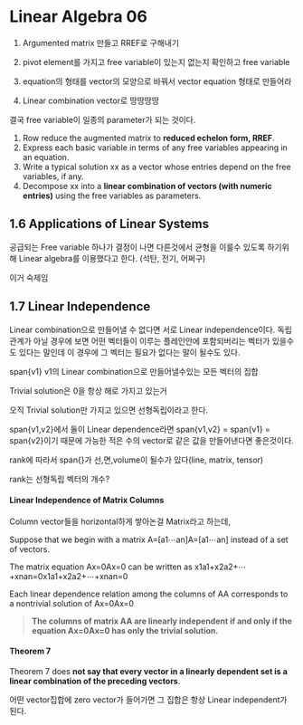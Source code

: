 # Linear Algebra 06

1. Argumented matrix 만들고 RREF로 구해내기
2. pivot element를 가지고 free variable이 있는지 없는지 확인하고 free variable

3. equation의 형태를 vector의 모양으로 바꿔서 vector equation 형태로 만들어라
4. Linear combination vector로 땅땅땅땅

결국 free variable이 일종의 parameter가 되는 것이다.

1. Row reduce the augmented matrix to **reduced echelon form, RREF**.
2. Express each basic variable in terms of any free variables appearing in an equation.
3. Write a typical solution xx as a vector whose entries depend on the free variables, if any.
4. Decompose xx into a **linear combination of vectors (with numeric entries)** using the free variables as parameters.





## 1.6 Applications of Linear Systems

공급되는 Free variable 하나가 결정이 나면 다른것에서 균형을 이룰수 있도록 하기위해 Linear algebra를 이용했다고 한다. (석탄, 전기, 어쩌구)

이거 숙제임





## 1.7 Linear Independence

Linear combination으로 만들어낼 수 없다면 서로 Linear independence이다. 독립관계가 아닐 경우에 보면 어떤 벡터들이 이루는 플레인안에 포함되버리는 벡터가 있을수도 있다는 말인데 이 경우에 그 벡터는 필요가 없다는 말이 될수도 있다.

span{v1} v1의 Linear combination으로 만들어낼수있는 모든 벡터의 집합

Trivial solution은 0을 항상 해로 가지고 있는거

오직 Trivial solution만 가지고 있으면 선형독립이라고 한다.

span{v1,v2}에서 둘이 Linear dependence라면 span{v1,v2} = span{v1} = span{v2}이기 때문에 가능한 적은 수의 vector로 같은 값을 만들어낸다면 좋은것이다.

rank에 따라서 span{}가 선,면,volume이 될수가 있다(line, matrix, tensor)

rank는 선형독립 벡터의 개수?



#### Linear Independence of Matrix Columns

Column vector들을 horizontal하게 쌓아논걸 Matrix라고 하는데, 

Suppose that we begin with a matrix A=[a1⋯an]A=[a1⋯an] instead of a set of vectors.

The matrix equation Ax=0Ax=0 can be written as x1a1+x2a2+⋯+xnan=0x1a1+x2a2+⋯+xnan=0

Each linear dependence relation among the columns of AA corresponds to a nontrivial solution of Ax=0Ax=0

> **The columns of matrix AA are linearly independent if and only if the equation Ax=0Ax=0 has only the trivial solution.**







#### Theorem 7

Theorem 7 does **not say that every vector in a linearly dependent set is a linear combination of the preceding vectors**.



어떤 vector집합에 zero vector가 들어가면 그 집합은 항상 Linear independent가 된다.